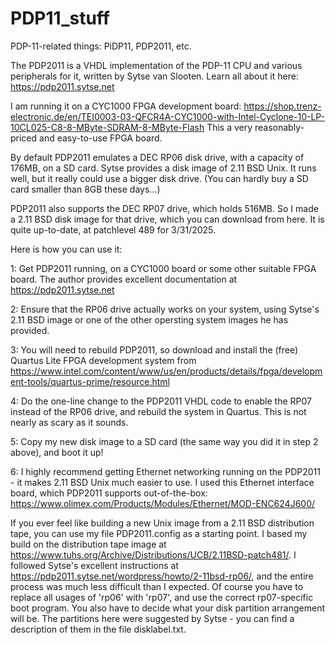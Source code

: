 # PDP11_stuff
PDP-11-related things: PiDP11, PDP2011, etc.

The PDP2011 is a VHDL implementation of the PDP-11 CPU and various peripherals for it, written by Sytse van Slooten. Learn all about it here: https://pdp2011.sytse.net

I am running it on a CYC1000 FPGA development board: https://shop.trenz-electronic.de/en/TEI0003-03-QFCR4A-CYC1000-with-Intel-Cyclone-10-LP-10CL025-C8-8-MByte-SDRAM-8-MByte-Flash
This a very reasonably-priced and easy-to-use FPGA board.

By default PDP2011 emulates a DEC RP06 disk drive, with a capacity of 176MB, on a SD card.  Sytse provides a disk image of 2.11 BSD Unix.  It runs
well, but it really could use a bigger disk drive. (You can hardly buy a SD card smaller than 8GB these days...)

PDP2011 also supports the DEC RP07 drive, which holds 516MB.  So I made a 2.11 BSD disk image for that drive, which you can download from here.
It is quite up-to-date, at patchlevel 489 for 3/31/2025.

Here is how you can use it:

1: Get PDP2011 running, on a CYC1000 board or some other suitable FPGA board.  The author provides excellent documentation at https://pdp2011.sytse.net

2: Ensure that the RP06 drive actually works on your system, using Sytse's 2.11 BSD image or one of the other opersting system images he has provided.

3: You will need to rebuild PDP2011, so download and install the (free) Quartus Lite FPGA development system from https://www.intel.com/content/www/us/en/products/details/fpga/development-tools/quartus-prime/resource.html

4: Do the one-line change to the PDP2011 VHDL code to enable the RP07 instead of the RP06 drive, and rebuild the system in Quartus.  This is not nearly as scary as it sounds.

5: Copy my new disk image to a SD card (the same way you did it in step 2 above), and boot it up!

6: I highly recommend getting Ethernet networking running on the PDP2011 - it makes 2.11 BSD Unix much easier to use.  I used this Ethernet interface board, which PDP2011 supports out-of-the-box: https://www.olimex.com/Products/Modules/Ethernet/MOD-ENC624J600/


If you ever feel like building a new Unix image from a 2.11 BSD distribution tape, you can use my file PDP2011.config as a starting point.
I based my build on the distribution tape image at https://www.tuhs.org/Archive/Distributions/UCB/2.11BSD-patch481/.
I followed Sytse's excellent instructions at https://pdp2011.sytse.net/wordpress/howto/2-11bsd-rp06/, and the entire process was much less difficult than I expected.
Of course you have to replace all usages of 'rp06' with 'rp07', and use the correct rp07-specific boot program.  You also have to decide what your disk partition arrangement
will be.  The partitions here were suggested by Sytse - you can find a description of them in the file disklabel.txt.  

